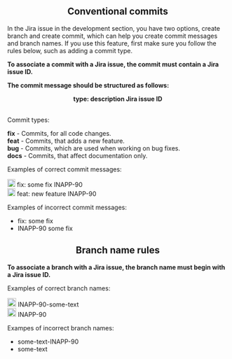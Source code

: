 <h2 align="center">Conventional commits </h2>
In the Jira issue in the development section, you have two options, create branch and create commit, which can help you create commit messages and branch names. If you use this feature, first make sure you follow the rules below, such as adding a commit type.

<b>To associate a commit with a Jira issue, the commit must contain a Jira issue ID.

The commit message should be structured as follows:

<p align="center"> type: description Jira issue ID </b></p><br>
Commit types:

<b>fix</b>  -  Commits, for all code changes.<br>
<b>feat</b> - Commits, that adds a new feature.<br>
<b>bug</b>   -  Commits, which are used when working on bug fixes.<br>
<b>docs</b>  - Commits, that affect documentation only.

Examples of correct commit messages: 

<img src="https://static.thenounproject.com/png/2537955-200.png" 
     width="18" 
     height="18" /> fix: some fix INAPP-90 <br>
<img src="https://static.thenounproject.com/png/2537955-200.png" 
     width="18" 
     height="18" /> feat: new feature INAPP-90 

Examples of incorrect commit messages:
- fix: some fix
- INAPP-90 some fix

<h2 align="center">Branch name rules </h2>

<b>To associate a branch with a Jira issue, the branch name must begin with a Jira issue ID.</b>

Examples of correct branch names: 

<img src="https://cdn.iconscout.com/icon/free/png-256/git-branch-458285.png" 
     width="20" 
     height="20" /> INAPP-90-some-text <br>
<img src="https://cdn.iconscout.com/icon/free/png-256/git-branch-458285.png" 
     width="20" 
     height="20" /> INAPP-90 

Exampes of incorrect branch names:
- some-text-INAPP-90
- some-text
